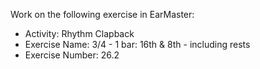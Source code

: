 Work on the following exercise in EarMaster:
- Activity: Rhythm Clapback
- Exercise Name: 3/4 - 1 bar: 16th & 8th - including rests
- Exercise Number: 26.2

